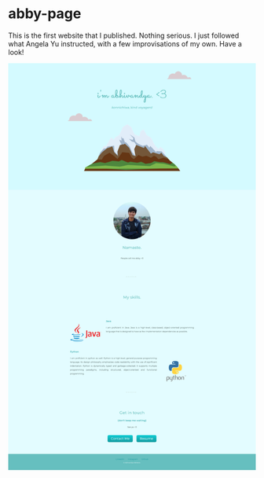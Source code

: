 # abby-page

This is the first website that I published. Nothing serious. I just followed what Angela Yu instructed, with a few improvisations of my own. Have a look! 

![screenshot](screenshot.png)
